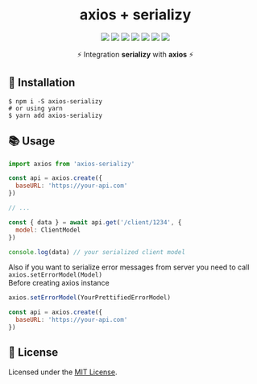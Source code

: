 <div align="center">

  <h1>axios + serializy</h1>

  [![](https://img.shields.io/badge/license-MIT-red.svg)](./LICENSE)
  [![](https://img.shields.io/npm/v/axios-serializy.svg)](https://www.npmjs.com/package/axios-serializy)
  [![](https://img.shields.io/travis/acacode/axios-serializy.svg)](https://travis-ci.org/acacode/axios-serializy)
  [![](https://www.codefactor.io/repository/github/acacode/axios-serializy/badge/master)](https://www.codefactor.io/repository/github/acacode/axios-serializy/overview/master)
  [![](https://img.shields.io/npm/dm/axios-serializy.svg)](http://npm-stat.com/charts.html?package=axios-serializy)
  [![](https://badgen.net/bundlephobia/min/axios-serializy)](https://bundlephobia.com/result?p=axios-serializy)
  [![](https://badgen.net/bundlephobia/minzip/axios-serializy)](https://bundlephobia.com/result?p=axios-serializy)

  <p>
    ⚡️ Integration <b>serializy</b> with <b>axios</b> ⚡️
  </p>
</div>

## 🚀 Installation

    $ npm i -S axios-serializy
    # or using yarn
    $ yarn add axios-serializy

## 📚 Usage  

```js
import axios from 'axios-serializy'

const api = axios.create({
  baseURL: 'https://your-api.com'
})

// ...

const { data } = await api.get('/client/1234', {
  model: ClientModel
})

console.log(data) // your serialized client model
```  

Also if you want to serialize error messages from server you need to call `axios.setErrorModel(Model)`  
Before creating axios instance

```js
axios.setErrorModel(YourPrettifiedErrorModel)

const api = axios.create({
  baseURL: 'https://your-api.com'
})

```


## 📝 License

Licensed under the [MIT License](./LICENSE).
